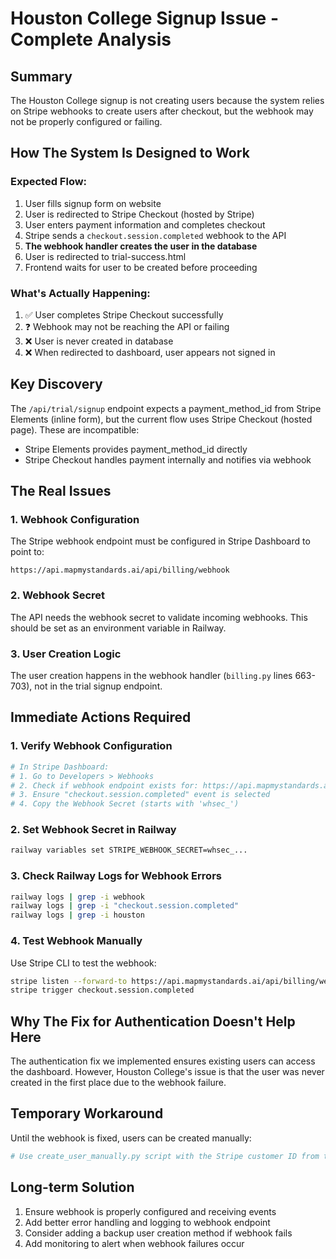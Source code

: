 # Houston College Signup Issue - Complete Analysis

## Summary
The Houston College signup is not creating users because the system relies on Stripe webhooks to create users after checkout, but the webhook may not be properly configured or failing.

## How The System Is Designed to Work

### Expected Flow:
1. User fills signup form on website
2. User is redirected to Stripe Checkout (hosted by Stripe)
3. User enters payment information and completes checkout
4. Stripe sends a `checkout.session.completed` webhook to the API
5. **The webhook handler creates the user in the database**
6. User is redirected to trial-success.html
7. Frontend waits for user to be created before proceeding

### What's Actually Happening:
1. ✅ User completes Stripe Checkout successfully
2. ❓ Webhook may not be reaching the API or failing
3. ❌ User is never created in database
4. ❌ When redirected to dashboard, user appears not signed in

## Key Discovery
The `/api/trial/signup` endpoint expects a payment_method_id from Stripe Elements (inline form), but the current flow uses Stripe Checkout (hosted page). These are incompatible:
- Stripe Elements provides payment_method_id directly
- Stripe Checkout handles payment internally and notifies via webhook

## The Real Issues

### 1. Webhook Configuration
The Stripe webhook endpoint must be configured in Stripe Dashboard to point to:
```
https://api.mapmystandards.ai/api/billing/webhook
```

### 2. Webhook Secret
The API needs the webhook secret to validate incoming webhooks. This should be set as an environment variable in Railway.

### 3. User Creation Logic
The user creation happens in the webhook handler (`billing.py` lines 663-703), not in the trial signup endpoint.

## Immediate Actions Required

### 1. Verify Webhook Configuration
```bash
# In Stripe Dashboard:
# 1. Go to Developers > Webhooks
# 2. Check if webhook endpoint exists for: https://api.mapmystandards.ai/api/billing/webhook
# 3. Ensure "checkout.session.completed" event is selected
# 4. Copy the Webhook Secret (starts with 'whsec_')
```

### 2. Set Webhook Secret in Railway
```bash
railway variables set STRIPE_WEBHOOK_SECRET=whsec_...
```

### 3. Check Railway Logs for Webhook Errors
```bash
railway logs | grep -i webhook
railway logs | grep -i "checkout.session.completed"
railway logs | grep -i houston
```

### 4. Test Webhook Manually
Use Stripe CLI to test the webhook:
```bash
stripe listen --forward-to https://api.mapmystandards.ai/api/billing/webhook
stripe trigger checkout.session.completed
```

## Why The Fix for Authentication Doesn't Help Here
The authentication fix we implemented ensures existing users can access the dashboard. However, Houston College's issue is that the user was never created in the first place due to the webhook failure.

## Temporary Workaround
Until the webhook is fixed, users can be created manually:
```python
# Use create_user_manually.py script with the Stripe customer ID from the Stripe Dashboard
```

## Long-term Solution
1. Ensure webhook is properly configured and receiving events
2. Add better error handling and logging to webhook endpoint
3. Consider adding a backup user creation method if webhook fails
4. Add monitoring to alert when webhook failures occur